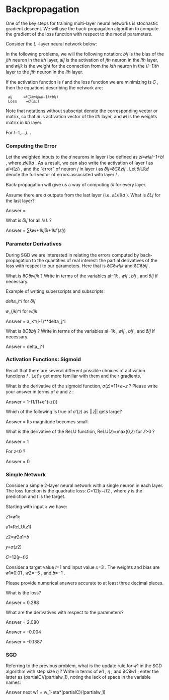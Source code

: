 # Backpropagation


One of the key steps for training multi-layer neural networks is stochastic gradient descent. We will use the back-propagation algorithm to compute the gradient of the loss function with respect to the model parameters.

Consider the  𝐿 -layer neural network below:


In the following problems, we will the following notation:  𝑏𝑙𝑗  is the bias of the  𝑗𝑡ℎ  neuron in the  𝑙𝑡ℎ  layer,  𝑎𝑙𝑗  is the activation of  𝑗𝑡ℎ  neuron in the  𝑙𝑡ℎ  layer, and  𝑤𝑙𝑗𝑘  is the weight for the connection from the  𝑘𝑡ℎ  neuron in the  (𝑙−1)𝑡ℎ  layer to the  𝑗𝑡ℎ  neuron in the  𝑙𝑡ℎ  layer.

If the activation function is  𝑓  and the loss function we are minimizing is  𝐶 , then the equations describing the network are:

 	 𝑎𝑙𝑗 	 =𝑓(∑𝑘𝑤𝑙𝑗𝑘𝑎𝑙−1𝑘+𝑏𝑙𝑗) 	 	 
 	 Loss 	 =𝐶(𝑎𝐿) 	 	 
Note that notations without subscript denote the corresponding vector or matrix, so that  𝑎𝑙  is activation vector of the  𝑙𝑡ℎ  layer, and  𝑤𝑙  is the weights matrix in  𝑙𝑡ℎ  layer.

For  𝑙=1,…,𝐿 .


### Computing the Error

Let the weighted inputs to the  𝑑  neurons in layer  𝑙  be defined as  𝑧𝑙≡𝑤𝑙𝑎𝑙−1+𝑏𝑙 , where  𝑧𝑙∈ℝ𝑑 . As a result, we can also write the activation of layer  𝑙  as  𝑎𝑙≡𝑓(𝑧𝑙) , and the “error" of neuron  𝑗  in layer  𝑙  as  𝛿𝑙𝑗≡∂𝐶∂𝑧𝑙𝑗 . Let  𝛿𝑙∈ℝ𝑑  denote the full vector of errors associated with layer  𝑙 .

Back-propagation will give us a way of computing  𝛿𝑙  for every layer.

Assume there are  𝑑  outputs from the last layer (i.e.  𝑎𝐿∈ℝ𝑑 ). What is  𝛿𝐿𝑗  for the last layer?

Answer = 


What is  𝛿𝑙𝑗  for all  𝑙≠𝐿 ?

Answer = ∑𝑘𝑤𝑙+1𝑘𝑗𝛿𝑙+1𝑘𝑓′(𝑧𝑙𝑗)


### Parameter Derivatives

During SGD we are interested in relating the errors computed by back-propagation to the quantities of real interest: the partial derivatives of the loss with respect to our parameters. Here that is  ∂𝐶∂𝑤𝑙𝑗𝑘  and  ∂𝐶∂𝑏𝑙𝑗 .

What is  ∂𝐶∂𝑤𝑙𝑗𝑘 ? Write in terms of the variables  𝑎𝑙−1𝑘 ,  𝑤𝑙𝑗 ,  𝑏𝑙𝑗 , and  𝛿𝑙𝑗  if necessary.

Example of writing superscripts and subscripts:

𝑑𝑒𝑙𝑡𝑎_𝑗\^𝑙  for  𝛿𝑙𝑗 

𝑤_(𝑗𝑘)\^𝑙  for  𝑤𝑙𝑗𝑘

Answer = a_k^(l-1)**delta_j^l 

What is  ∂𝐶∂𝑏𝑙𝑗 ? Write in terms of the variables  𝑎𝑙−1𝑘 ,  𝑤𝑙𝑗 ,  𝑏𝑙𝑗 , and  𝛿𝑙𝑗  if necessary.

Answer = delta_j^l


### Activation Functions: Sigmoid


Recall that there are several different possible choices of activation functions  𝑓 . Let's get more familiar with them and their gradients.

What is the derivative of the sigmoid function,  𝜎(𝑧)=11+𝑒−𝑧 ? Please write your answer in terms of  𝑒  and  𝑧 :


Answer = 1-(1/(1+e^(-z)))

Which of the following is true of  𝜎′(𝑧)  as  ||𝑧||  gets large?

Answer = Its magnitude becomes small.

What is the derivative of the ReLU function,  ReLU(𝑧)=max(0,𝑧)  for  𝑧>0 ?

Answer = 1

For  𝑧<0 ?

Answer = 0

### Simple Network


Consider a simple 2-layer neural network with a single neuron in each layer. The loss function is the quadratic loss:  𝐶=12(𝑦−𝑡)2 , where  𝑦  is the prediction and  𝑡  is the target.

Starting with input  𝑥  we have:

𝑧1=𝑤1𝑥 

𝑎1=ReLU(𝑧1) 

𝑧2=𝑤2𝑎1+𝑏 

𝑦=𝜎(𝑧2) 

𝐶=12(𝑦−𝑡)2 

Consider a target value  𝑡=1  and input value  𝑥=3 . The weights and bias are  𝑤1=0.01 ,  𝑤2=−5 , and  𝑏=−1 .

Please provide numerical answers accurate to at least three decimal places.

What is the loss?


Answer = 0.288

What are the derivatives with respect to the parameters?

Answer = 2.080

Answer = -0.004

Answer = -0.1387


### SGD


Referring to the previous problem, what is the update rule for  𝑤1  in the SGD algorithm with step size  𝜂 ? Write in terms of  𝑤1 ,  𝜂 , and  ∂𝐶∂𝑤1 ; enter the latter as (partialC)/(partialw_1), noting the lack of space in the variable names:


Answer next w1 = w_1-eta*(partialC)/(partialw_1)









